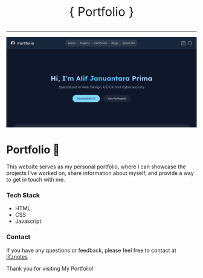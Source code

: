 <p align="center" style="font-size: 2rem;">
    { Portfolio }
</p>

---

![Portfolio Screenshot](B_Afternoon_Alif%20Januantara%20Prima/preview.png)

# Portfolio 🚀

This website serves as my personal portfolio, where I can showcase the projects I've worked on, share information about myself, and provide a way to get in touch with me.

### Tech Stack

- HTML
- CSS
- Javascript

### Contact

If you have any questions or feedback, please feel free to contact at [lifznotes](mailto:lifznotes@gmail.com)

Thank you for visiting My Portfolio!

